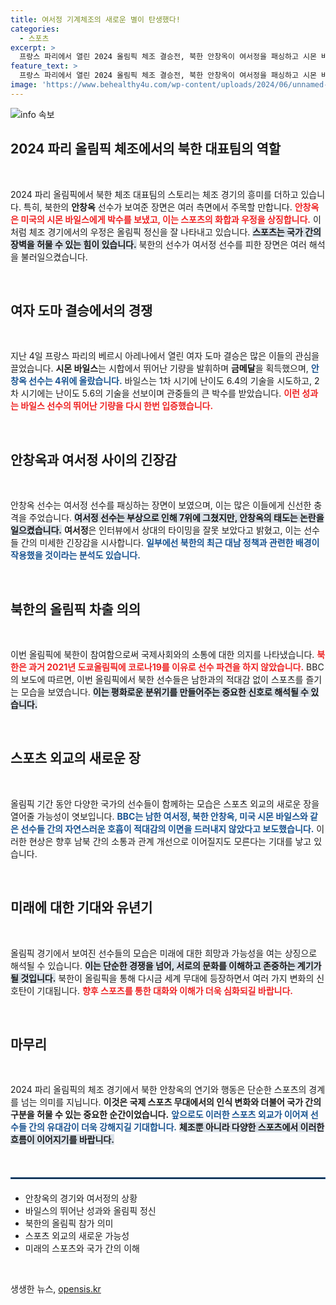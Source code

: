 ```yaml
---
title: 여서정 기계체조의 새로운 별이 탄생했다!
categories:
  - 스포츠
excerpt: >
  프랑스 파리에서 열린 2024 올림픽 체조 결승전, 북한 안창옥이 여서정을 패싱하고 시몬 바일스에게 박수를 보냈다. 이번 모습은 남북 간의 관계 개선 신호로 해석되며, 올림픽이 가져올 스포츠 외교의 가능성을 보여준다.
feature_text: >
  프랑스 파리에서 열린 2024 올림픽 체조 결승전, 북한 안창옥이 여서정을 패싱하고 시몬 바일스에게 박수를 보냈다. 이번 모습은 남북 간의 관계 개선 신호로 해석되며, 올림픽이 가져올 스포츠 외교의 가능성을 보여준다.
image: 'https://www.behealthy4u.com/wp-content/uploads/2024/06/unnamed-file.png'
---
```


<p><img src="https://www.behealthy4u.com/wp-content/uploads/2024/06/unnamed-file.png" alt="info 속보" /></p>

<h2 data-ke-size="size26">2024 파리 올림픽 체조에서의 북한 대표팀의 역할</h2>

<p data-ke-size="size16">&nbsp;</p>

<p>2024 파리 올림픽에서 북한 체조 대표팀의 스토리는 체조 경기의 흥미를 더하고 있습니다. 특히, 북한의 <b>안창옥</b> 선수가 보여준 장면은 여러 측면에서 주목할 만합니다. <b><span style="color: #ee2323;">안창옥은 미국의 시몬 바일스에게 박수를 보냈고, 이는 스포츠의 화합과 우정을 상징합니다.</span></b> 이처럼 체조 경기에서의 우정은 올림픽 정신을 잘 나타내고 있습니다. <b><span style="background-color: #21538527;">스포츠는 국가 간의 장벽을 허물 수 있는 힘이 있습니다.</span></b> 북한의 선수가 여서정 선수를 피한 장면은 여러 해석을 불러일으켰습니다.</p>

<p data-ke-size="size16">&nbsp;</p>

<h2 data-ke-size="size26">여자 도마 결승에서의 경쟁</h2>

<p data-ke-size="size16">&nbsp;</p>

<p>지난 4일 프랑스 파리의 베르시 아레나에서 열린 여자 도마 결승은 많은 이들의 관심을 끌었습니다. <b>시몬 바일스</b>는 시합에서 뛰어난 기량을 발휘하며 <b>금메달</b>을 획득했으며, <b><span style="color: #1a5490;">안창옥 선수는 4위에 올랐습니다.</span></b> 바일스는 1차 시기에 난이도 6.4의 기술을 시도하고, 2차 시기에는 난이도 5.6의 기술을 선보이며 관중들의 큰 박수를 받았습니다. <b><span style="color: #ee2323;">이런 성과는 바일스 선수의 뛰어난 기량을 다시 한번 입증했습니다.</span></b></p>

<p data-ke-size="size16">&nbsp;</p>

<h2 data-ke-size="size26">안창옥과 여서정 사이의 긴장감</h2>

<p data-ke-size="size16">&nbsp;</p>

<p>안창옥 선수는 여서정 선수를 패싱하는 장면이 보였으며, 이는 많은 이들에게 신선한 충격을 주었습니다. <b><span style="background-color: #21538527;">여서정 선수는 부상으로 인해 7위에 그쳤지만, 안창옥의 태도는 논란을 일으켰습니다.</span></b> <b>여서정</b>은 인터뷰에서 상대의 타이밍을 잘못 보았다고 밝혔고, 이는 선수들 간의 미세한 긴장감을 시사합니다. <b><span style="color: #1a5490;">일부에선 북한의 최근 대남 정책과 관련한 배경이 작용했을 것이라는 분석도 있습니다.</span></b></p>

<p data-ke-size="size16">&nbsp;</p>

<h2 data-ke-size="size26">북한의 올림픽 차출 의의</h2>

<p data-ke-size="size16">&nbsp;</p>

<p>이번 올림픽에 북한이 참여함으로써 국제사회와의 소통에 대한 의지를 나타냈습니다. <b><span style="color: #ee2323;">북한은 과거 2021년 도쿄올림픽에 코로나19를 이유로 선수 파견을 하지 않았습니다.</span></b> BBC의 보도에 따르면, 이번 올림픽에서 북한 선수들은 남한과의 적대감 없이 스포츠를 즐기는 모습을 보였습니다. <b><span style="background-color: #21538527;">이는 평화로운 분위기를 만들어주는 중요한 신호로 해석될 수 있습니다.</span></b></p>

<p data-ke-size="size16">&nbsp;</p>

<h2 data-ke-size="size26">스포츠 외교의 새로운 장</h2>

<p data-ke-size="size16">&nbsp;</p>

<p>올림픽 기간 동안 다양한 국가의 선수들이 함께하는 모습은 스포츠 외교의 새로운 장을 열어줄 가능성이 엿보입니다. <b><span style="color: #1a5490;">BBC는 남한 여서정, 북한 안창옥, 미국 시몬 바일스와 같은 선수들 간의 자연스러운 호흡이 적대감의 이면을 드러내지 않았다고 보도했습니다.</span></b> 이러한 현상은 향후 남북 간의 소통과 관계 개선으로 이어질지도 모른다는 기대를 낳고 있습니다. </p>

<p data-ke-size="size16">&nbsp;</p>

<h2 data-ke-size="size26">미래에 대한 기대와 유년기</h2>

<p data-ke-size="size16">&nbsp;</p>

<p>올림픽 경기에서 보여진 선수들의 모습은 미래에 대한 희망과 가능성을 여는 상징으로 해석될 수 있습니다. <b><span style="background-color: #21538527;">이는 단순한 경쟁을 넘어, 서로의 문화를 이해하고 존중하는 계기가 될 것입니다.</span></b> 북한이 올림픽을 통해 다시금 세계 무대에 등장하면서 여러 가지 변화의 신호탄이 기대됩니다. <b><span style="color: #ee2323;">향후 스포츠를 통한 대화와 이해가 더욱 심화되길 바랍니다.</span></b></p>

<p data-ke-size="size16">&nbsp;</p>

<h2 data-ke-size="size26">마무리</h2>

<p data-ke-size="size16">&nbsp;</p>

<p>2024 파리 올림픽의 체조 경기에서 북한 안창옥의 연기와 행동은 단순한 스포츠의 경계를 넘는 의미를 지닙니다. <b>이것은 국제 스포츠 무대에서의 인식 변화와 더불어 국가 간의 구분을 허물 수 있는 중요한 순간이었습니다.</b> <b><span style="color: #1a5490;">앞으로도 이러한 스포츠 외교가 이어져 선수들 간의 유대감이 더욱 강해지길 기대합니다.</span></b> <b><span style="background-color: #21538527;">체조뿐 아니라 다양한 스포츠에서 이러한 흐름이 이어지기를 바랍니다.</span></b> </p>

<p data-ke-size="size16">&nbsp;</p>

<hr style="border: 1px solid #1a5490; margin: 20px 0;"/>

<ul>
<li>안창옥의 경기와 여서정의 상황</li>
<li>바일스의 뛰어난 성과와 올림픽 정신</li>
<li>북한의 올림픽 참가 의미</li>
<li>스포츠 외교의 새로운 가능성</li>
<li>미래의 스포츠와 국가 간의 이해</li>
</ul>

<p data-ke-size="size16">&nbsp;</p>
생생한 뉴스, <a href="https://opensis.kr" rel="dofollow">opensis.kr</a>



